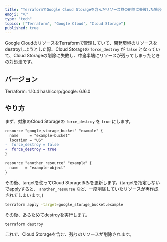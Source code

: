 ```yaml
---
title: "TerraformでGoogle Cloud Storageを含んだリソース群の削除に失敗した場合の対処法"
emoji: "⛏️"
type: "tech"
topics: ["Terraform", "Google Cloud", "Cloud Storage"]
published: true
---
```


Google CloudのリソースをTerraformで管理していて、開発環境のリソースをdestroyしようとした際、Cloud Storageの `force_destroy` が `false` となっていて、Cloud Storageの削除に失敗し、中途半端にリソースが残ってしまったときの対処法です。

## バージョン

Terraform: 1.10.4
hashicorp/google: 6.16.0

## やり方

まず、対象のCloud Storageの `force_destroy` を `true` にします。

```diff hcl
resource "google_storage_bucket" "example" {
  name     = "example-bucket"
  location = "US"
-  force_destroy = false
+  force_destroy = true
}

resource "another_resource" "example" {
  name   = "example-object"
}
```

その後、targetを使ってCloud Storageのみを更新します。(targetを指定しないでapplyすると、 `another_resourse` など、一度削除していたリソースが再作成されてしまいます。)

```bash
terraform apply -target=google_storage_bucket.example
```

その後、あらためてdestroyを実行します。

```bash
terraform destroy
```

これで、Cloud Storageを含む、残りのリソースが削除されます。